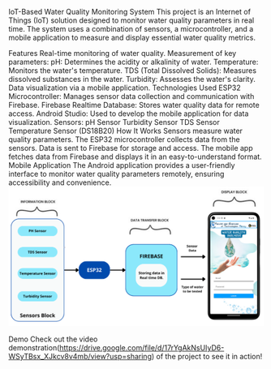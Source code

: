 IoT-Based Water Quality Monitoring System
This project is an Internet of Things (IoT) solution designed to monitor water quality parameters in real time. The system uses a combination of sensors, a microcontroller, and a mobile application to measure and display essential water quality metrics.

Features
Real-time monitoring of water quality.
Measurement of key parameters:
pH: Determines the acidity or alkalinity of water.
Temperature: Monitors the water's temperature.
TDS (Total Dissolved Solids): Measures dissolved substances in the water.
Turbidity: Assesses the water's clarity.
Data visualization via a mobile application.
Technologies Used
ESP32 Microcontroller: Manages sensor data collection and communication with Firebase.
Firebase Realtime Database: Stores water quality data for remote access.
Android Studio: Used to develop the mobile application for data visualization.
Sensors:
pH Sensor
Turbidity Sensor
TDS Sensor
Temperature Sensor (DS18B20)
How It Works
Sensors measure water quality parameters.
The ESP32 microcontroller collects data from the sensors.
Data is sent to Firebase for storage and access.
The mobile app fetches data from Firebase and displays it in an easy-to-understand format.
Mobile Application
The Android application provides a user-friendly interface to monitor water quality parameters remotely, ensuring accessibility and convenience.
![Alt text](PPT+REPORT/architecture.png)


Demo
Check out the video demonstration(https://drive.google.com/file/d/17rYgAkNsUIyD6-WSyTBsx_XJkcv8v4mb/view?usp=sharing) of the project to see it in action!
